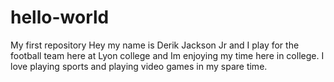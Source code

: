 # hello-world
My first repository 
 Hey my name is Derik Jackson Jr and I play for the football team here at Lyon college and Im enjoying my time here in college. I love playing sports and playing video games in my spare time.
